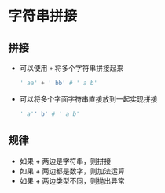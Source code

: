 # 字符串拼接

## 拼接

+ 可以使用 `+` 将多个字符串拼接起来

  ```py
  ' aa' + ' bb' # ' a b'
  ```

+ 可以将多个字面字符串直接放到一起实现拼接

  ```py
  ' a'' b' # ' a b'
  ```

## 规律

+ 如果 + 两边是字符串，则拼接
+ 如果 + 两边都是数字，则加法运算
+ 如果 + 两边类型不同，则抛出异常
